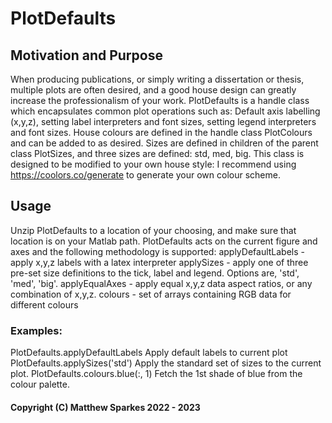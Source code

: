 # PlotDefaults
## Motivation and Purpose
When producing publications, or simply writing a dissertation or thesis, multiple plots are often desired, and a good house design can greatly increase the professionalism of your work. PlotDefaults is a handle class which encapsulates common plot operations such as: Default axis labelling (x,y,z), setting label interpreters and font sizes, setting legend interpreters and font sizes.
House colours are defined in the handle class PlotColours and can be added to as desired. Sizes are defined in children of the parent class PlotSizes, and three sizes are defined: std, med, big.
This class is designed to be modified to your own house style: I recommend using https://coolors.co/generate to generate your own colour scheme.

## Usage
Unzip PlotDefaults to a location of your choosing, and make sure that location is on your Matlab path. PlotDefaults acts on the current figure and axes and the following methodology is supported:
  applyDefaultLabels  - apply x,y,z labels with a latex interpreter
  applySizes          - apply one of three pre-set size definitions to
                        the tick, label and legend. Options are, 'std',
                        'med', 'big'.
  applyEqualAxes      - apply equal x,y,z data aspect ratios, or any combination of x,y,z.
  colours             - set of arrays containing RGB data for different
                        colours
### Examples:
  PlotDefaults.applyDefaultLabels
      Apply default labels to current plot    
  PlotDefaults.applySizes('std')
      Apply the standard set of sizes to the current plot.
  PlotDefaults.colours.blue(:, 1)
      Fetch the 1st shade of blue from the colour palette.
      
#### Copyright (C) Matthew Sparkes 2022 - 2023

